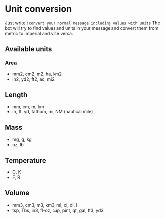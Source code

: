 # Unit conversion
Just write `!convert your normal message including values with units`
The bot will try to find values and units in your message and convert them from metric to imperial and vice versa.

## Available units
### Area
* mm2, cm2, m2, ha, km2
* in2, yd2, ft2, ac, mi2

## Length
* mm, cm, m, km
* in, ft, yd, fathom, mi, NM (nautical mile)

## Mass
* mg, g, kg
* oz, lb

## Temperature
* C, K
* F, R

## Volume
* mm3, cm3, m3, km3, ml, cl, dl, l
* tsp, Tbs, in3, fl-oz, cup, pint, qt, gal, ft3, yd3